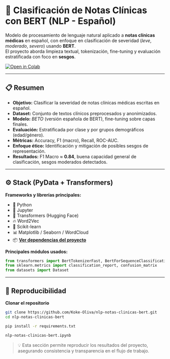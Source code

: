 # 🧠 Clasificación de Notas Clínicas con BERT (NLP - Español)

Modelo de procesamiento de lenguaje natural aplicado a **notas clínicas médicas** en español, con enfoque en clasificación de severidad (*leve*, *moderado*, *severo*) usando **BERT**.  
El proyecto aborda limpieza textual, tokenización, fine-tuning y evaluación estratificada con foco en **sesgos**.

[![Open in Colab](https://colab.research.google.com/assets/colab-badge.svg)](https://colab.research.google.com/github/Koke-Oliva/nlp-notas-clinicas-bert/blob/main/nlp-notas-clinicas-bert.ipynb)

---

## 📋 Resumen

- **Objetivo:** Clasificar la severidad de notas clínicas médicas escritas en español.  
- **Dataset:** Conjunto de textos clínicos preprocesados y anonimizados.  
- **Modelo:** *BETO* (versión española de BERT), fine-tuning sobre capas finales.  
- **Evaluación:** Estratificada por clase y por grupos demográficos (edad/género).  
- **Métricas:** Accuracy, F1 (macro), Recall, ROC-AUC.  
- **Enfoque ético:** Identificación y mitigación de posibles sesgos de representación.  
- **Resultados:** F1 Macro ≈ **0.84**, buena capacidad general de clasificación, sesgos moderados detectados.

---

## ⚙️ Stack (PyData + Transformers)

**Frameworks y librerías principales:**
- 🐍 Python  
- 📓 Jupyter  
- 🤗 Transformers (Hugging Face)  
- 🔥 Word2Vec  
- 🧩 Scikit-learn  
- 📊 Matplotlib / Seaborn / WordCloud
- 📦 **[Ver dependencias del proyecto](requirements.txt)**


**Principales módulos usados:**
```python
from transformers import BertTokenizerFast, BertForSequenceClassification, Trainer, TrainingArguments
from sklearn.metrics import classification_report, confusion_matrix
from datasets import Dataset

```
---

## 🧩 Reproducibilidad

   **Clonar el repositorio**
   ```bash
   git clone https://github.com/Koke-Oliva/nlp-notas-clinicas-bert.git
   cd nlp-notas-clinicas-bert
   ```
   ```bash
   pip install -r requirements.txt
   ``` 
   ```bash
   nlp-notas-clinicas-bert.ipynb
   ```

> 💡 Esta sección permite reproducir los resultados del proyecto, asegurando consistencia y transparencia en el flujo de trabajo.


